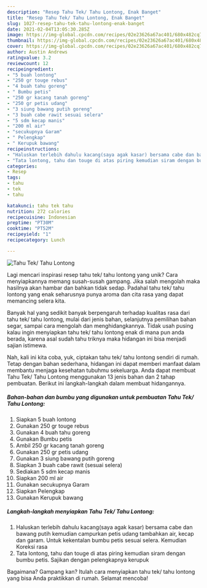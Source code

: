 ```yaml
---
description: "Resep Tahu Tek/ Tahu Lontong, Enak Banget"
title: "Resep Tahu Tek/ Tahu Lontong, Enak Banget"
slug: 1027-resep-tahu-tek-tahu-lontong-enak-banget
date: 2021-02-04T13:05:30.285Z
image: https://img-global.cpcdn.com/recipes/02e23626a67ac401/680x482cq70/tahu-tek-tahu-lontong-foto-resep-utama.jpg
thumbnail: https://img-global.cpcdn.com/recipes/02e23626a67ac401/680x482cq70/tahu-tek-tahu-lontong-foto-resep-utama.jpg
cover: https://img-global.cpcdn.com/recipes/02e23626a67ac401/680x482cq70/tahu-tek-tahu-lontong-foto-resep-utama.jpg
author: Austin Andrews
ratingvalue: 3.2
reviewcount: 12
recipeingredient:
- "5 buah lontong"
- "250 gr touge rebus"
- "4 buah tahu goreng"
- " Bumbu petis"
- "250 gr kacang tanah goreng"
- "250 gr petis udang"
- "3 siung bawang putih goreng"
- "3 buah cabe rawit sesuai selera"
- "5 sdm kecap manis"
- "200 ml air"
- "secukupnya Garam"
- " Pelengkap"
- " Kerupuk bawang"
recipeinstructions:
- "Haluskan terlebih dahulu kacang(saya agak kasar) bersama cabe dan bawang putih kemudian campurkan petis udang tambahkan air, kecap dan garam. Untuk kekentalan bumbu petis sesuai selera. Kemudian Koreksi rasa"
- "Tata lontong, tahu dan touge di atas piring kemudian siram dengan bumbu petis. Sajikan dengan pelengkapnya kerupuk"
categories:
- Resep
tags:
- tahu
- tek
- tahu

katakunci: tahu tek tahu 
nutrition: 272 calories
recipecuisine: Indonesian
preptime: "PT30M"
cooktime: "PT52M"
recipeyield: "1"
recipecategory: Lunch

---
```



![Tahu Tek/ Tahu Lontong](https://img-global.cpcdn.com/recipes/02e23626a67ac401/680x482cq70/tahu-tek-tahu-lontong-foto-resep-utama.jpg)

Lagi mencari inspirasi resep tahu tek/ tahu lontong yang unik? Cara menyiapkannya memang susah-susah gampang. Jika salah mengolah maka hasilnya akan hambar dan bahkan tidak sedap. Padahal tahu tek/ tahu lontong yang enak seharusnya punya aroma dan cita rasa yang dapat memancing selera kita.

Banyak hal yang sedikit banyak berpengaruh terhadap kualitas rasa dari tahu tek/ tahu lontong, mulai dari jenis bahan, selanjutnya pemilihan bahan segar, sampai cara mengolah dan menghidangkannya. Tidak usah pusing kalau ingin menyiapkan tahu tek/ tahu lontong enak di mana pun anda berada, karena asal sudah tahu triknya maka hidangan ini bisa menjadi sajian istimewa.




Nah, kali ini kita coba, yuk, ciptakan tahu tek/ tahu lontong sendiri di rumah. Tetap dengan bahan sederhana, hidangan ini dapat memberi manfaat dalam membantu menjaga kesehatan tubuhmu sekeluarga. Anda dapat membuat Tahu Tek/ Tahu Lontong menggunakan 13 jenis bahan dan 2 tahap pembuatan. Berikut ini langkah-langkah dalam membuat hidangannya.

<!--inarticleads1-->

##### Bahan-bahan dan bumbu yang digunakan untuk pembuatan Tahu Tek/ Tahu Lontong:

1. Siapkan 5 buah lontong
1. Gunakan 250 gr touge rebus
1. Gunakan 4 buah tahu goreng
1. Gunakan  Bumbu petis
1. Ambil 250 gr kacang tanah goreng
1. Gunakan 250 gr petis udang
1. Gunakan 3 siung bawang putih goreng
1. Siapkan 3 buah cabe rawit (sesuai selera)
1. Sediakan 5 sdm kecap manis
1. Siapkan 200 ml air
1. Gunakan secukupnya Garam
1. Siapkan  Pelengkap
1. Gunakan  Kerupuk bawang




<!--inarticleads2-->

##### Langkah-langkah menyiapkan Tahu Tek/ Tahu Lontong:

1. Haluskan terlebih dahulu kacang(saya agak kasar) bersama cabe dan bawang putih kemudian campurkan petis udang tambahkan air, kecap dan garam. Untuk kekentalan bumbu petis sesuai selera. Kemudian Koreksi rasa
1. Tata lontong, tahu dan touge di atas piring kemudian siram dengan bumbu petis. Sajikan dengan pelengkapnya kerupuk




Bagaimana? Gampang kan? Itulah cara menyiapkan tahu tek/ tahu lontong yang bisa Anda praktikkan di rumah. Selamat mencoba!
